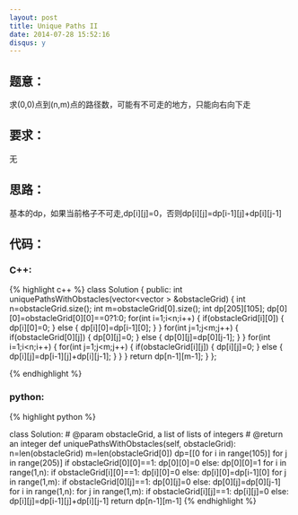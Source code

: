 ```yaml
---
layout: post
title: Unique Paths II
date: 2014-07-28 15:52:16
disqus: y
---
```


## 题意：
求(0,0)点到(n,m)点的路径数，可能有不可走的地方，只能向右向下走

## 要求：
无

## 思路：
基本的dp，如果当前格子不可走,dp[i][j]=0，否则dp[i][j]=dp[i-1][j]+dp[i][j-1]

## 代码：

### C++:

{% highlight c++ %}
class Solution {
public:
    int uniquePathsWithObstacles(vector<vector<int> > &obstacleGrid) {
        int n=obstacleGrid.size();
        int m=obstacleGrid[0].size();
        int dp[205][105];
        dp[0][0]=obstacleGrid[0][0]==0?1:0;
        for(int i=1;i<n;i++)
        {
            if(obstacleGrid[i][0])
            {
                dp[i][0]=0;
            }
            else
            {
                dp[i][0]=dp[i-1][0];
            }
        }
        for(int j=1;j<m;j++)
        {
            if(obstacleGrid[0][j])
            {
                dp[0][j]=0;
            }
            else
            {
                dp[0][j]=dp[0][j-1];
            }
        }
        for(int i=1;i<n;i++)
        {
            for(int j=1;j<m;j++)
            {
                if(obstacleGrid[i][j])
                {
                    dp[i][j]=0;
                }
                else
                {
                    dp[i][j]=dp[i-1][j]+dp[i][j-1];
                }
            }
        }
        return dp[n-1][m-1];
    }
};


 {% endhighlight %}
### python:

{% highlight python %}

class Solution:
    # @param obstacleGrid, a list of lists of integers
    # @return an integer
    def uniquePathsWithObstacles(self, obstacleGrid):
        n=len(obstacleGrid)
        m=len(obstacleGrid[0])
        dp=[[0 for i in range(105)] for j in range(205)]
        if obstacleGrid[0][0]==1:
            dp[0][0]=0
        else:
            dp[0][0]=1
        for i in range(1,n):
            if obstacleGrid[i][0]==1:
                dp[i][0]=0
            else:
                dp[i][0]=dp[i-1][0]
        for j in range(1,m):
            if obstacleGrid[0][j]==1:
                dp[0][j]=0
            else:
                dp[0][j]=dp[0][j-1]
        for i in range(1,n):
            for j in range(1,m):
                if obstacleGrid[i][j]==1:
                    dp[i][j]=0
                else:
                    dp[i][j]=dp[i-1][j]+dp[i][j-1]
        return dp[n-1][m-1]
 {% endhighlight %}
